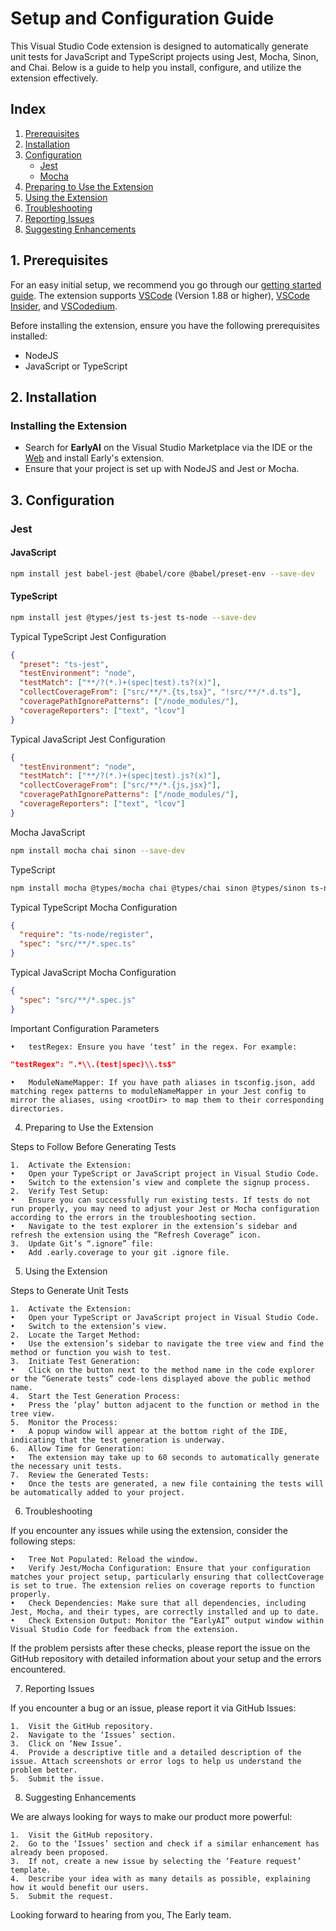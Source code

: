 # Setup and Configuration Guide

This Visual Studio Code extension is designed to automatically generate unit tests for JavaScript and TypeScript projects using Jest, Mocha, Sinon, and Chai. Below is a guide to help you install, configure, and utilize the extension effectively.

## Index
1. [Prerequisites](#1-prerequisites)
2. [Installation](#2-installation)
3. [Configuration](#3-configuration)
    - [Jest](#jest)
    - [Mocha](#mocha)
4. [Preparing to Use the Extension](#4-preparing-to-use-the-extension)
5. [Using the Extension](#5-using-the-extension)
6. [Troubleshooting](#6-troubleshooting)
7. [Reporting Issues](#7-reporting-issues)
8. [Suggesting Enhancements](#8-suggesting-enhancements)

## 1. Prerequisites
For an easy initial setup, we recommend you go through our [getting started guide](https://www.startearly.ai/docs/getting-started). 
The extension supports [VSCode](https://code.visualstudio.com/download) (Version 1.88 or higher), [VSCode Insider](https://code.visualstudio.com/insiders/), and [VSCodedium](https://vscodium.com/).

Before installing the extension, ensure you have the following prerequisites installed:
- NodeJS
- JavaScript or TypeScript

## 2. Installation
### Installing the Extension
- Search for **EarlyAI** on the Visual Studio Marketplace via the IDE or the [Web](https://marketplace.visualstudio.com/items?itemName=Early-ai.EarlyAI) and install Early's extension.
- Ensure that your project is set up with NodeJS and Jest or Mocha.

## 3. Configuration
### Jest
#### JavaScript
```bash
npm install jest babel-jest @babel/core @babel/preset-env --save-dev
```
#### TypeScript
```bash
npm install jest @types/jest ts-jest ts-node --save-dev
```
Typical TypeScript Jest Configuration
```JSON
{
  "preset": "ts-jest",
  "testEnvironment": "node",
  "testMatch": ["**/?(*.)+(spec|test).ts?(x)"],
  "collectCoverageFrom": ["src/**/*.{ts,tsx}", "!src/**/*.d.ts"],
  "coveragePathIgnorePatterns": ["/node_modules/"],
  "coverageReporters": ["text", "lcov"]
}
```
Typical JavaScript Jest Configuration
```JSON
{
  "testEnvironment": "node",
  "testMatch": ["**/?(*.)+(spec|test).js?(x)"],
  "collectCoverageFrom": ["src/**/*.{js,jsx}"],
  "coveragePathIgnorePatterns": ["/node_modules/"],
  "coverageReporters": ["text", "lcov"]
}
```
Mocha
JavaScript
```bash
npm install mocha chai sinon --save-dev
```
TypeScript
```bash
npm install mocha @types/mocha chai @types/chai sinon @types/sinon ts-node --save-dev
```

Typical TypeScript Mocha Configuration
```json
{
  "require": "ts-node/register",
  "spec": "src/**/*.spec.ts"
}
```
Typical JavaScript Mocha Configuration
```json
{
  "spec": "src/**/*.spec.js"
}
```
Important Configuration Parameters

	•	testRegex: Ensure you have ‘test’ in the regex. For example:
```json
"testRegex": ".*\\.(test|spec)\\.ts$"
```
	•	ModuleNameMapper: If you have path aliases in tsconfig.json, add matching regex patterns to moduleNameMapper in your Jest config to mirror the aliases, using <rootDir> to map them to their corresponding directories.

4. Preparing to Use the Extension

Steps to Follow Before Generating Tests

	1.	Activate the Extension:
	•	Open your TypeScript or JavaScript project in Visual Studio Code.
	•	Switch to the extension’s view and complete the signup process.
	2.	Verify Test Setup:
	•	Ensure you can successfully run existing tests. If tests do not run properly, you may need to adjust your Jest or Mocha configuration according to the errors in the troubleshooting section.
	•	Navigate to the test explorer in the extension’s sidebar and refresh the extension using the “Refresh Coverage” icon.
	3.	Update Git’s “.ignore” file:
	•	Add .early.coverage to your git .ignore file.

5. Using the Extension

Steps to Generate Unit Tests

	1.	Activate the Extension:
	•	Open your TypeScript or JavaScript project in Visual Studio Code.
	•	Switch to the extension’s view.
	2.	Locate the Target Method:
	•	Use the extension’s sidebar to navigate the tree view and find the method or function you wish to test.
	3.	Initiate Test Generation:
	•	Click on the button next to the method name in the code explorer or the “Generate tests” code-lens displayed above the public method name.
	4.	Start the Test Generation Process:
	•	Press the ‘play’ button adjacent to the function or method in the tree view.
	5.	Monitor the Process:
	•	A popup window will appear at the bottom right of the IDE, indicating that the test generation is underway.
	6.	Allow Time for Generation:
	•	The extension may take up to 60 seconds to automatically generate the necessary unit tests.
	7.	Review the Generated Tests:
	•	Once the tests are generated, a new file containing the tests will be automatically added to your project.

6. Troubleshooting

If you encounter any issues while using the extension, consider the following steps:

	•	Tree Not Populated: Reload the window.
	•	Verify Jest/Mocha Configuration: Ensure that your configuration matches your project setup, particularly ensuring that collectCoverage is set to true. The extension relies on coverage reports to function properly.
	•	Check Dependencies: Make sure that all dependencies, including Jest, Mocha, and their types, are correctly installed and up to date.
	•	Check Extension Output: Monitor the “EarlyAI” output window within Visual Studio Code for feedback from the extension.

If the problem persists after these checks, please report the issue on the GitHub repository with detailed information about your setup and the errors encountered.

7. Reporting Issues

If you encounter a bug or an issue, please report it via GitHub Issues:

	1.	Visit the GitHub repository.
	2.	Navigate to the ‘Issues’ section.
	3.	Click on ‘New Issue’.
	4.	Provide a descriptive title and a detailed description of the issue. Attach screenshots or error logs to help us understand the problem better.
	5.	Submit the issue.

8. Suggesting Enhancements

We are always looking for ways to make our product more powerful:

	1.	Visit the GitHub repository.
	2.	Go to the ‘Issues’ section and check if a similar enhancement has already been proposed.
	3.	If not, create a new issue by selecting the ‘Feature request’ template.
	4.	Describe your idea with as many details as possible, explaining how it would benefit our users.
	5.	Submit the request.

Looking forward to hearing from you,
The Early team.











